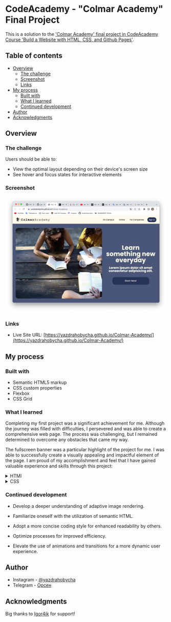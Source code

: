 # CodeAcademy - "Colmar Academy" Final Project

This is a solution to the ['Colmar Academy' final project in CodeAcademy Course 'Build a Website with HTML, CSS, and Github Pages'](https://join.codecademy.com/learn/paths/learn-how-to-build-websites/).

## Table of contents

- [Overview](#overview)
    - [The challenge](#the-challenge)
    - [Screenshot](#screenshot)
    - [Links](#links)
- [My process](#my-process)
    - [Built with](#built-with)
    - [What I learned](#what-i-learned)
    - [Continued development](#continued-development)
- [Author](#author)
- [Acknowledgments](#acknowledgments)

## Overview

### The challenge

Users should be able to:

- View the optimal layout depending on their device's screen size
- See hover and focus states for interactive elements

### Screenshot

<p align="center">
  <img src="src/img/Снимок экрана 2023-02-10 в 19.31.58.png" alt="Project Photo"/>
</p>

### Links

-   Live Site URL: [https://yazdrahobycha.github.io/Colmar-Academy/](https://yazdrahobycha.github.io/Colmar-Academy/)

## My process

### Built with

- Semantic HTML5 markup
- CSS custom properties
- Flexbox
- CSS Grid

### What I learned

Completing my first project was a significant achievement for me. Although the journey was filled with difficulties, I persevered and was able to create a comprehensive web page. The process was challenging, but I remained determined to overcome any obstacles that came my way.

The fullscreen banner was a particular highlight of the project for me. I was able to successfully create a visually appealing and impactful element of the page. I am proud of my accomplishment and feel that I have gained valuable experience and skills through this project:

<details>
<summary>HTMl</summary>
```html

<div class="banner flex">
    <div class="banner__container flex">
        <img
            class="banner__img"
            src="img/banner.jpg"
            alt="girl siiting on the desk"
        />
        <div class="banner__text flex">
            <h2>Learn something new everyday</h2>
            <h4>Lorem ipsum dolor sit amet consectetur adipisicing elit.</h4>
            <div class="button">
                <a href="#" class="button__link">Start Here!</a>
            </div>
        </div>
    </div>
</div>
```
</details>

<details>
<summary>CSS</summary>

```css
.banner {
    padding: 6rem 0 2rem 1.5rem;
    background-color: #495579;
    min-height: 100vh;
    align-items: stretch;
}

.banner__container {
    width: 100%;
    justify-content: flex-start;
}

.banner__container img {
    flex: 1 0 60%;
    height: 100%;
    border-radius: 20px;
    overflow: hidden;
    object-fit: cover;
}
```
</details>

### Continued development

- Develop a deeper understanding of adaptive image rendering.

- Familiarize oneself with the utilization of semantic HTML.

- Adopt a more concise coding style for enhanced readability by others.

- Optimize processes for improved efficiency.

- Elevate the use of animations and transitions for a more dynamic user experience.

## Author

- Instagram - [@yazdrahobycha](https://instagram.com/yazdrahobycha?igshid=YmMyMTA2M2Y=)
- Telegram - [Орсен](https://t.me/yazdrahobb)

## Acknowledgments

Big thanks to [Igor4ik](https://github.com/bigheha) for support!

